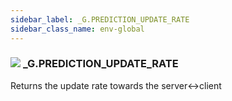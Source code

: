 ```yaml
---
sidebar_label: _G.PREDICTION_UPDATE_RATE
sidebar_class_name: env-global
---
```


### ![](/img/wiki/global.png) **_G**.PREDICTION_UPDATE_RATE
Returns the update rate towards the server<->client<br/>
